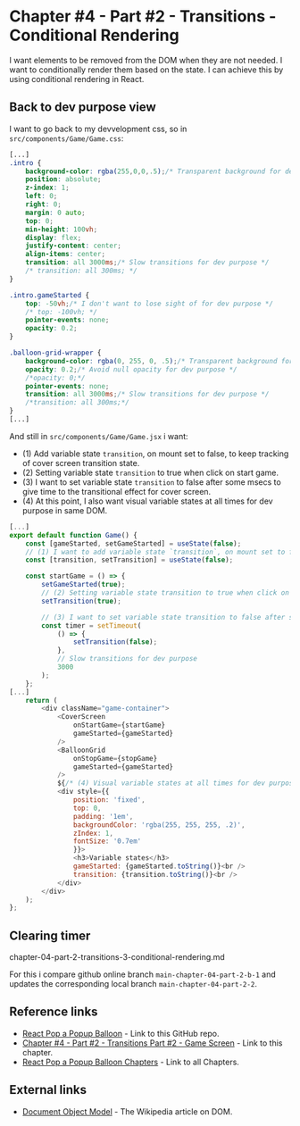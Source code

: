 # Chapter #4 - Part #2 - Transitions - Conditional Rendering

I want elements to be removed from the DOM when they are not needed. I want to conditionally render them based on the state. I can achieve this by using conditional rendering in React.

## Back to dev purpose view

I want to go back to my devvelopment css, so in `src/components/Game/Game.css`:

```css
[...]
.intro {
    background-color: rgba(255,0,0,.5);/* Transparent background for dev purpose */
    position: absolute;
    z-index: 1;
    left: 0;
    right: 0;
    margin: 0 auto;
    top: 0;
    min-height: 100vh;
    display: flex;
    justify-content: center;
    align-items: center;
    transition: all 3000ms;/* Slow transitions for dev purpose */
    /* transition: all 300ms; */
}

.intro.gameStarted {
    top: -50vh;/* I don't want to lose sight of for dev purpose */
    /* top: -100vh; */
    pointer-events: none;
    opacity: 0.2;
}

.balloon-grid-wrapper {
    background-color: rgba(0, 255, 0, .5);/* Transparent background for dev purpose */
    opacity: 0.2;/* Avoid null opacity for dev purpose */
    /*opacity: 0;*/
    pointer-events: none;
    transition: all 3000ms;/* Slow transitions for dev purpose */
    /*transition: all 300ms;*/
}
[...]
```

And still in `src/components/Game/Game.jsx` i want:

- (1) Add variable state `transition`, on mount set to false, to keep tracking of cover screen transition state.
- (2) Setting variable state `transition` to true when click on start game.
- (3) I want to set variable state `transition` to false after some msecs to give time to the transitional effect for cover screen.
- (4) At this point, I also want visual variable states at all times for dev purpose in same DOM.

```js
[...]
export default function Game() {
    const [gameStarted, setGameStarted] = useState(false);
    // (1) I want to add variable state `transition`, on mount set to false
    const [transition, setTransition] = useState(false);

    const startGame = () => {
        setGameStarted(true);
        // (2) Setting variable state transition to true when click on start game
        setTransition(true);

        // (3) I want to set variable state transition to false after some msecs to give time to the transitional effect
        const timer = setTimeout(
            () => {
                setTransition(false);
            }, 
            // Slow transitions for dev purpose
            3000
        );
    };
[...]
    return (
        <div className="game-container">
            <CoverScreen 
                onStartGame={startGame} 
                gameStarted={gameStarted}
            />
            <BalloonGrid 
                onStopGame={stopGame} 
                gameStarted={gameStarted} 
            />
            ${/* (4) Visual variable states at all times for dev purpose */}
            <div style={{
                position: 'fixed',
                top: 0,
                padding: '1em',
                backgroundColor: 'rgba(255, 255, 255, .2)',
                zIndex: 1,
                fontSize: '0.7em'
                }}>
                <h3>Variable states</h3>
                gameStarted: {gameStarted.toString()}<br />
                transition: {transition.toString()}<br />
            </div>
        </div>
    );
};
```

## Clearing timer


chapter-04-part-2-transitions-3-conditional-rendering.md

For this i compare github online branch `main-chapter-04-part-2-b-1` and updates the corresponding local branch `main-chapter-04-part-2-2`.



## Reference links

- [React Pop a Popup Balloon](https://github.com/qbreis/react-pop-a-popup-balloon/) - Link to this GitHub repo.
- [Chapter #4 - Part #2 - Transitions Part #2 - Game Screen](https://github.com/qbreis/react-pop-a-popup-balloon/tree/main-chapter-04-part-2-2) - Link to this chapter.
- [React Pop a Popup Balloon Chapters](https://github.com/qbreis/react-pop-a-popup-balloon/tree/main/documentation/walkthrough) - Link to all Chapters.

## External links

- [Document Object Model](https://en.wikipedia.org/wiki/Document_Object_Model) - The Wikipedia article on DOM.